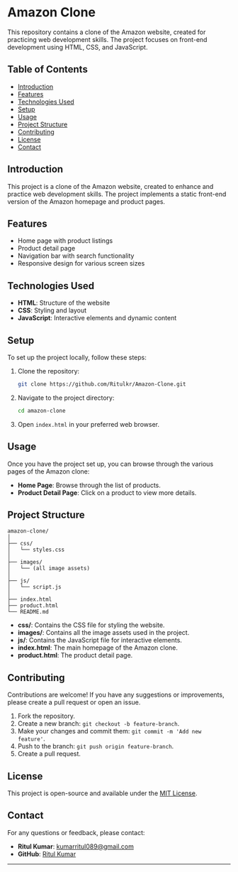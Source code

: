 

# Amazon Clone

This repository contains a clone of the Amazon website, created for practicing web development skills. The project focuses on front-end development using HTML, CSS, and JavaScript.

## Table of Contents

- [Introduction](#introduction)
- [Features](#features)
- [Technologies Used](#technologies-used)
- [Setup](#setup)
- [Usage](#usage)
- [Project Structure](#project-structure)
- [Contributing](#contributing)
- [License](#license)
- [Contact](#contact)

## Introduction

This project is a clone of the Amazon website, created to enhance and practice web development skills. The project implements a static front-end version of the Amazon homepage and product pages.

## Features

- Home page with product listings
- Product detail page
- Navigation bar with search functionality
- Responsive design for various screen sizes

## Technologies Used

- **HTML**: Structure of the website
- **CSS**: Styling and layout
- **JavaScript**: Interactive elements and dynamic content

## Setup

To set up the project locally, follow these steps:

1. Clone the repository:
   ```bash
   git clone https://github.com/Ritulkr/Amazon-Clone.git
   ```

2. Navigate to the project directory:
   ```bash
   cd amazon-clone
   ```

3. Open `index.html` in your preferred web browser.

## Usage

Once you have the project set up, you can browse through the various pages of the Amazon clone:

- **Home Page**: Browse through the list of products.
- **Product Detail Page**: Click on a product to view more details.

## Project Structure

```
amazon-clone/
│
├── css/
│   └── styles.css
│
├── images/
│   └── (all image assets)
│
├── js/
│   └── script.js
│
├── index.html
├── product.html
└── README.md
```

- **css/**: Contains the CSS file for styling the website.
- **images/**: Contains all the image assets used in the project.
- **js/**: Contains the JavaScript file for interactive elements.
- **index.html**: The main homepage of the Amazon clone.
- **product.html**: The product detail page.

## Contributing

Contributions are welcome! If you have any suggestions or improvements, please create a pull request or open an issue.

1. Fork the repository.
2. Create a new branch: `git checkout -b feature-branch`.
3. Make your changes and commit them: `git commit -m 'Add new feature'`.
4. Push to the branch: `git push origin feature-branch`.
5. Create a pull request.

## License

This project is open-source and available under the [MIT License](LICENSE).

## Contact

For any questions or feedback, please contact:

- **Ritul Kumar**: [kumarritul089@gmail.com](mailto:kumarritul089@gmail.com)
- **GitHub**: [Ritul Kumar](https://github.com/Ritulkr/)

---
